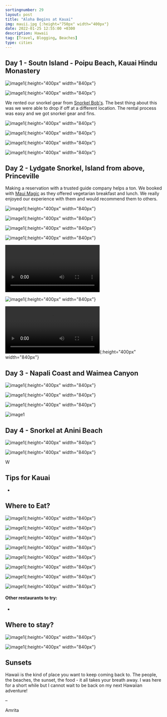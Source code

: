 ```yaml
---
sortingnumber: 29
layout: post
title: "Aloha Begins at Kauai"
img: mauii.jpg {:height="750px" width="400px"}
date: 2022-01-25 12:55:00 +0300
description: Hawaii
tag: [Travel, Blogging, Beaches]
type: cities
---
```



## Day 1 - Soutn Island - Poipu Beach, Kauai Hindu Monastery


![image1]({{site.baseurl}}/assets/img/hawaii1/pic2.jpg){:height="400px" width="840px"}


![image1]({{site.baseurl}}/assets/img/hawaii1/pic3.jpg){:height="400px" width="840px"}


We rented our snorkel gear from [Snorkel Bob's](https://snorkelbob.com/). The best thing about this was we were able to drop if off at a different location. The rental process was easy and we got snorkel gear and fins.

![image1]({{site.baseurl}}/assets/img/hawaii1/pic5.jpg){:height="400px" width="840px"}


![image1]({{site.baseurl}}/assets/img/hawaii1/pic35.HEIC){:height="400px" width="840px"}


![image1]({{site.baseurl}}/assets/img/hawaii1/pic31.jpg){:height="400px" width="840px"}


![image1]({{site.baseurl}}/assets/img/hawaii1/pic7.jpg){:height="400px" width="840px"}


## Day 2 - Lydgate Snorkel, Island from above, Princeville



Making a reservation with a trusted guide company helps a ton. We booked with [Maui Magic](https://www.snorkelmolokini.com/maui-magic) as they offered vegetarian breakfast and lunch. We really enjoyed our experience with them and would recommend them to others.

![image1]({{site.baseurl}}/assets/img/hawaii1/pic27.jpg){:height="400px" width="840px"}


![image1]({{site.baseurl}}/assets/img/hawaii1/pic26.jpg){:height="400px" width="840px"}



![image1]({{site.baseurl}}/assets/img/hawaii1/pic18.jpg){:height="400px" width="840px"}


![image1]({{site.baseurl}}/assets/img/hawaii1/pic32.jpg){:height="400px" width="840px"}




![]({{site.baseurl}}/assets/img/hawaii1/3.MOV)


![image1]({{site.baseurl}}/assets/img/hawaii1/pic11.jpg){:height="400px" width="840px"}


![]({{site.baseurl}}/assets/img/hawaii1/4.mp4){:height="400px" width="840px"}



## Day 3 - Napali Coast and Waimea Canyon



![image1]({{site.baseurl}}/assets/img/hawaii1/pic33.jpg){:height="400px" width="840px"}


![image1]({{site.baseurl}}/assets/img/hawaii1/pic14.jpg){:height="400px" width="840px"}


![image1]({{site.baseurl}}/assets/img/hawaii1/pic15.jpg){:height="400px" width="840px"}


![image1]({{site.baseurl}}/assets/img/hawaii1/pic20.png)




## Day 4 - Snorkel at Anini Beach

![image1]({{site.baseurl}}/assets/img/hawaii1/pic16.jpg){:height="400px" width="840px"}


![image1]({{site.baseurl}}/assets/img/hawaii1/pic30.jpg){:height="400px" width="840px"}

W

## Tips for Kauai

- 

## Where to Eat?


![image1]({{site.baseurl}}/assets/img/hawaii1/pic6.jpg){:height="400px" width="840px"}


![image1]({{site.baseurl}}/assets/img/hawaii1/pic8.jpg){:height="400px" width="840px"}


![image1]({{site.baseurl}}/assets/img/hawaii1/pic9.jpg){:height="400px" width="840px"}


![image1]({{site.baseurl}}/assets/img/hawaii1/pic10.jpg){:height="400px" width="840px"}


![image1]({{site.baseurl}}/assets/img/hawaii1/pic13.jpg){:height="400px" width="840px"}



![image1]({{site.baseurl}}/assets/img/hawaii1/pic17.jpg){:height="400px" width="840px"}


![image1]({{site.baseurl}}/assets/img/hawaii1/pic211.jpg){:height="400px" width="840px"}


![image1]({{site.baseurl}}/assets/img/hawaii1/pic233.jpg){:height="400px" width="840px"}


#### Other restaurants to try:

- 


## Where to stay?




![image1]({{site.baseurl}}/assets/img/hawaii1/pic1.jpg){:height="400px" width="840px"}


![image1]({{site.baseurl}}/assets/img/hawaii1/pic24.jpg){:height="400px" width="840px"}


## Sunsets



Hawaii is the kind of place you want to keep coming back to. The people, the beaches, the sunset, the food - it all takes your breath away. I was here for a short while but I cannot wait to be back on my next Hawaiian adventure!

–

Amrita
